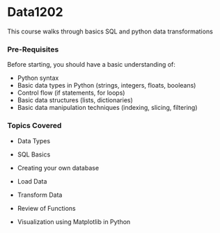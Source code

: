 # Data1202
This course walks through basics SQL and python data transformations

### Pre-Requisites 
Before starting, you should have a basic understanding of:

- Python syntax
- Basic data types in Python (strings, integers, floats, booleans)
- Control flow (if statements, for loops)
- Basic data structures (lists, dictionaries)
- Basic data manipulation techniques (indexing, slicing, filtering)

### Topics Covered

- Data Types

- SQL Basics

- Creating your own database

- Load Data 

- Transform Data

- Review of Functions

- Visualization using Matplotlib in Python

